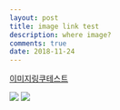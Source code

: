 ```yaml
---
layout: post
title: image link test
description: where image?
comments: true
date: 2018-11-24
---
```



[이미지링쿠테스트](https://share.icloud.com/photos/0R1DpFI_I90DedCA6NzO0UgqQ "대륙꺼")


<img src="https://share.icloud.com/photos/0R1DpFI\_I90DedCA6NzO0UgqQ">

<img src="https://instagram.com/p/BpO8dEegd73/">
